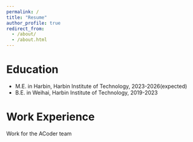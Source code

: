 ```yaml
---
permalink: /
title: "Resume"
author_profile: true
redirect_from: 
  - /about/
  - /about.html
---
```



Education
======
* M.E. in Harbin, Harbin Institute of Technology, 2023-2026(expected)
* B.E. in Weihai, Harbin Institute of Technology, 2019-2023

Work Experience
======
Work for the ACoder team

